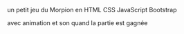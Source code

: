 un petit jeu du Morpion en HTML CSS JavaScript Bootstrap

avec animation et son quand la partie est gagnée